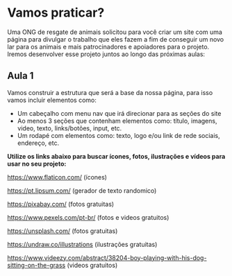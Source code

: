 # Vamos praticar?

Uma ONG de resgate de animais solicitou para você criar um site com uma página para divulgar o trabalho que eles fazem a fim de conseguir um novo lar para os animais e mais patrocinadores e apoiadores para o projeto. Iremos desenvolver esse projeto juntos ao longo das próximas aulas:

## Aula 1

Vamos construir a estrutura que será a base da nossa página, para isso vamos incluir elementos como:

- Um cabeçalho com menu nav que irá direcionar para as seções do site
- Ao menos 3 seções que contenham elementos como: título, imagens, video, texto, links/botões, input, etc.
- Um rodapé com elementos como: texto, logo e/ou link de rede sociais, endereço, etc.

**Utilize os links abaixo para buscar ícones, fotos, ilustrações e vídeos para usar no seu projeto:**

https://www.flaticon.com/ (ícones)

https://pt.lipsum.com/ (gerador de texto randomico)

https://pixabay.com/ (fotos gratuitas)

https://www.pexels.com/pt-br/ (fotos e videos gratuitos)

https://unsplash.com/ (fotos gratuitas)

https://undraw.co/illustrations (ilustrações gratuitas)

https://www.videezy.com/abstract/38204-boy-playing-with-his-dog-sitting-on-the-grass (videos gratuitos)
